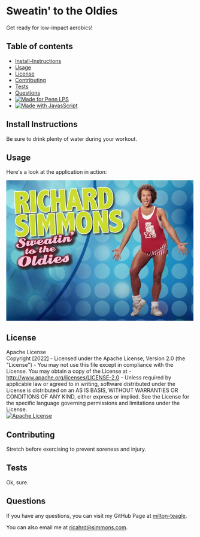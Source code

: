 
# Sweatin' to the Oldies

Get ready for low-impact aerobics!

## Table of contents
* [Install-Instructions](#install-instructions)
* [Usage](#usage)
* [License](#license)
* [Contributing](#contributing)
* [Tests](#tests)
* [Questions](#questions)
* [![Made for Penn LPS](https://img.shields.io/static/v1?label=Made+for&message=Penn+LPS&color=%23005bbc)](https://bootcamp.sas.upenn.edu/)
* [![Made with JavasScript](https://img.shields.io/static/v1?label=Made+with&message=JavaScript&color=%23FFd600)](https://www.javascript.com)

## Install Instructions

Be sure to drink plenty of water during your workout.

## Usage

Here's a look at the application in action:

![Sweatin' to the Oldies](/assets/images/richard.jpg)

## License

Apache License<br>Copyright [2022] - Licensed under the Apache License, Version 2.0 (the "License") - You may not use this file except in compliance with the License. You may obtain a copy of the License at - http://www.apache.org/licenses/LICENSE-2.0 - Unless required by applicable law or agreed to in writing, software distributed under the License is distributed on an AS IS BASIS, WITHOUT WARRANTIES OR CONDITIONS OF ANY KIND, either express or implied. See the License for the specific language governing permissions and limitations under the License.<br>[![Apache  License](https://img.shields.io/static/v1?label=Apache&message=License&color=%23FFd600)](https://www.apache.org/licenses/LICENSE-2.0)

## Contributing

Stretch before exercising to prevent soreness and injury.

## Tests

Ok, sure.

## Questions

If you have any questions, you can visit my GitHub Page at <a href="https://github.com/milton-teagle" target="_blank">milton-teagle</a>.

You can also email me at ricahrd@simmons.com.
